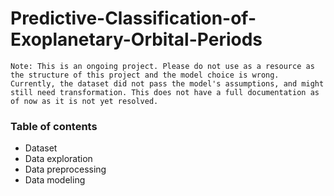 # Predictive-Classification-of-Exoplanetary-Orbital-Periods

`Note: This is an ongoing project. Please do not use as a resource as the structure of this project and the model choice is wrong. Currently, the dataset did not pass the model's assumptions, and might still need transformation. This does not have a full documentation as of now as it is not yet resolved.`

### Table of contents
* Dataset
* Data exploration
* Data preprocessing
* Data modeling
